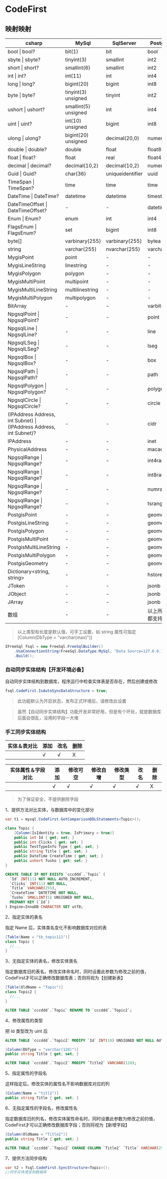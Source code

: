 # CodeFirst

## 映射映射

| csharp | MySql | SqlServer | PostgreSQL |
| - | - | - | - |
| bool \| bool? | bit(1) | bit | bool |
| sbyte \| sbyte? | tinyint(3) | smallint | int2 |
| short \| short? | smallint(6) | smallint | int2 |
| int \| int? | int(11) | int | int4 |
| long \| long? | bigint(20) | bigint | int8 |
| byte \| byte? | tinyint(3) unsigned | tinyint | int2 |
| ushort \| ushort? | smallint(5) unsigned | int | int4 |
| uint \| uint? | int(10) unsigned | bigint | int8 |
| ulong \| ulong? | bigint(20) unsigned | decimal(20,0) | numeric(20,0) |
| double \| double? | double | float | float8 |
| float \| float? | float | real | float4 |
| decimal \| decimal? | decimal(10,2) | decimal(10,2) | numeric(10,2) |
| Guid \| Guid? | char(36) | uniqueidentifier | uuid |
| TimeSpan \| TimeSpan? | time | time | time |
| DateTime \| DateTime? | datetime | datetime | timestamp |
| DateTimeOffset \| DateTimeOffset? | - | - | datetimeoffset |
| Enum \| Enum? | enum | int | int4 |
| FlagsEnum \| FlagsEnum? | set | bigint | int8 |
| byte[] | varbinary(255) | varbinary(255) | bytea |
| string | varchar(255) | nvarchar(255) | varchar(255) |
| MygisPoint | point | - | - |
| MygisLineString | linestring | - | - |
| MygisPolygon | polygon | - | - |
| MygisMultiPoint | multipoint | - | - |
| MygisMultiLineString | multilinestring | - | - |
| MygisMultiPolygon | multipolygon | - | - |
| BitArray | - | - | varbit(64) |
| NpgsqlPoint \| NpgsqlPoint? | - | - | point |
| NpgsqlLine \| NpgsqlLine? | - | - | line |
| NpgsqlLSeg \| NpgsqlLSeg? | - | - | lseg |
| NpgsqlBox \| NpgsqlBox? | - | - | box |
| NpgsqlPath \| NpgsqlPath? | - | - | path |
| NpgsqlPolygon \| NpgsqlPolygon? | - | - | polygon |
| NpgsqlCircle \| NpgsqlCircle? | - | - | circle |
| (IPAddress Address, int Subnet) \| (IPAddress Address, int Subnet)? | - | - | cidr |
| IPAddress | - | - | inet |
| PhysicalAddress | - | - | macaddr |
| NpgsqlRange<int> \| NpgsqlRange<int>? | - | - | int4range |
| NpgsqlRange<long> \| NpgsqlRange<long>? | - | - | int8range |
| NpgsqlRange<decimal> \| NpgsqlRange<decimal>? | - | - | numrange |
| NpgsqlRange<DateTime> \| NpgsqlRange<DateTime>? | - | - | tsrange |
| PostgisPoint | - | - | geometry |
| PostgisLineString | - | - | geometry |
| PostgisPolygon | - | - | geometry |
| PostgisMultiPoint | - | - | geometry |
| PostgisMultiLineString | - | - | geometry |
| PostgisMultiPolygon | - | - | geometry |
| PostgisGeometry | - | - | geometry |
| Dictionary<string, string> | - | - | hstore |
| JToken | - | - | jsonb |
| JObject | - | - | jsonb |
| JArray | - | - | jsonb |
| 数组 | - | - | 以上所有类型都支持 |

> 以上类型和长度是默认值，可手工设置，如 string 属性可指定 [Column(DbType = "varchar(max)")]

```csharp
IFreeSql fsql = new FreeSql.FreeSqlBuilder()
    .UseConnectionString(FreeSql.DataType.MySql, "Data Source=127.0.0.1;Port=3306;User ID=root;Password=root;Initial Catalog=cccddd;Charset=utf8;SslMode=none;Max pool size=10")
    .Build();
```

### 自动同步实体结构【开发环境必备】

自动同步实体结构到数据库，程序运行中检查实体表是否存在，然后创建或修改

```csharp
fsql.CodeFirst.IsAutoSyncDataStructure = true;
```

> 此功能默认为开启状态，发布正式环境后，请修改此设置

> 虽然【自动同步实体结构】功能开发非常好用，但是有个坏处，就是数据库后面会很乱，没用的字段一大堆

### 手工同步实体结构

| 实体＆表对比 | 添加 | 改名 | 删除 |
| - | - | - | - |
|  | √ | √ | X |

| 实体属性＆字段对比 | 添加 | 修改可空 | 修改自增 | 修改类型 | 改名 | 删除 |
| - | - | - | - | - | - | - |
|  | √ | √ | √ | √ | √ | X |

> 为了保证安全，不提供删除字段


1、提供方法对比实体，与数据库中的变化部分

```csharp
var t1 = mysql.CodeFirst.GetComparisonDDLStatements<Topic>();

class Topic {
	[Column(IsIdentity = true, IsPrimary = true)]
	public int Id { get; set; }
	public int Clicks { get; set; }
	public TestTypeInfo Type { get; set; }
	public string Title { get; set; }
	public DateTime CreateTime { get; set; }
	public ushort fusho { get; set; }
}
```
```sql
CREATE TABLE IF NOT EXISTS `cccddd`.`Topic` ( 
  `Id` INT(11) NOT NULL AUTO_INCREMENT, 
  `Clicks` INT(11) NOT NULL, 
  `Title` VARCHAR(255), 
  `CreateTime` DATETIME NOT NULL, 
  `fusho` SMALLINT(5) UNSIGNED NOT NULL, 
  PRIMARY KEY (`Id`)
) Engine=InnoDB CHARACTER SET utf8;
```

2、指定实体的表名

指定 Name 后，实体类名变化不影响数据库对应的表
```csharp
[Table(Name = "tb_topic111")]
class Topic {
  //...
}
```

3、无指定实体的表名，修改实体类名

指定数据库旧的表名，修改实体命名时，同时设置此参数为修改之前的值，CodeFirst才可以正确修改数据库表；否则将视为【创建新表】

```csharp
[Table(OldName = "Topic")]
class Topic2 {
  //...
}
```
```sql
ALTER TABLE `cccddd`.`Topic` RENAME TO `cccddd`.`Topic2`;
```

4、修改属性的类型

把 Id 类型改为 uint 后
```sql
ALTER TABLE `cccddd`.`Topic2` MODIFY `Id` INT(10) UNSIGNED NOT NULL AUTO_INCREMENT;
```
```csharp
[Column(DbType = "varchar(128)")]
public string Title { get; set; }
```
```sql
ALTER TABLE `cccddd`.`Topic2` MODIFY `Title2` VARCHAR(128);
```

5、指定属性的字段名

这样指定后，修改实体的属性名不影响数据库对应的列
```csharp
[Column(Name = "titl2")]
public string Title { get; set; }
```

6、无指定属性的字段名，修改属性名

指定数据库旧的列名，修改实体属性命名时，同时设置此参数为修改之前的值，CodeFirst才可以正确修改数据库字段；否则将视为【新增字段】

```csharp
[Column(OldName = "Title2")]
public string Title { get; set; }
```
```sql
ALTER TABLE `cccddd`.`Topic2` CHANGE COLUMN `Title2` `Title` VARCHAR(255);
```

7、提供方法同步结构

```csharp
var t2 = fsql.CodeFirst.SyncStructure<Topic>();
//同步实体类型到数据库
```
